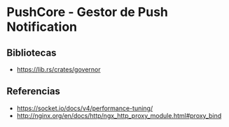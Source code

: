 # PushCore - Gestor de Push Notification

## Bibliotecas
* https://lib.rs/crates/governor


## Referencias
* https://socket.io/docs/v4/performance-tuning/
* http://nginx.org/en/docs/http/ngx_http_proxy_module.html#proxy_bind
